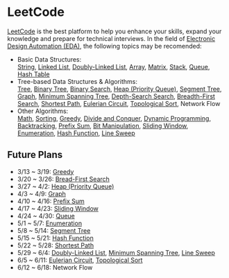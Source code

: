 # LeetCode

[LeetCode](https://leetcode.com/explore/) is the best platform to help you enhance your skills, expand your knowledge and prepare for technical interviews. In the field of [Electronic Design Automation (EDA)](https://en.wikipedia.org/wiki/Electronic_design_automation), the following topics may be recomended:  
* Basic Data Structures:  
[String](https://leetcode.com/tag/string/), 
[Linked List](https://leetcode.com/tag/linked-list/), 
[Doubly-Linked List](https://leetcode.com/tag/doubly-linked-list/), 
[Array](https://leetcode.com/tag/array/), 
[Matrix](https://leetcode.com/tag/matrix/), 
[Stack](https://leetcode.com/tag/stack/), 
[Queue](https://leetcode.com/tag/queue/), 
[Hash Table](https://leetcode.com/tag/hash-table/)
* Tree-based Data Structures & Algorithms:  
[Tree](https://leetcode.com/tag/tree/), 
[Binary Tree](https://leetcode.com/tag/binary-tree/), 
[Binary Search](https://leetcode.com/tag/binary-search/), 
[Heap (Priority Queue)](https://leetcode.com/tag/heap-priority-queue/), 
[Segment Tree](https://leetcode.com/tag/segment-tree/), 
[Graph](https://leetcode.com/tag/graph/), 
[Minimum Spanning Tree](https://leetcode.com/tag/minimum-spanning-tree/), 
[Depth-Search Search](https://leetcode.com/tag/depth-first-search/), 
[Breadth-First Search](https://leetcode.com/tag/breadth-first-search/), 
[Shortest Path](https://leetcode.com/tag/shortest-path/), 
[Eulerian Circuit](https://leetcode.com/tag/eulerian-circuit/), 
[Topological Sort](https://leetcode.com/tag/topological-sort/), 
Network Flow
* Other Algorithms:  
[Math](https://leetcode.com/tag/math/), 
[Sorting](https://leetcode.com/tag/sorting/), 
[Greedy](https://leetcode.com/tag/greedy/), 
[Divide and Conquer](https://leetcode.com/tag/divide-and-conquer/), 
[Dynamic Programming](https://leetcode.com/tag/dynamic-programming/), 
[Backtracking](https://leetcode.com/tag/backtracking/), 
[Prefix Sum](https://leetcode.com/tag/prefix-sum/), 
[Bit Manipulation](https://leetcode.com/tag/bit-manipulation/), 
[Sliding Window](https://leetcode.com/tag/sliding-window/), 
[Enumeration](https://leetcode.com/tag/enumeration/), 
[Hash Function](https://leetcode.com/tag/hash-function/), 
[Line Sweep](https://leetcode.com/tag/line-sweep/)

## Future Plans
* 3/13 ~ 3/19: [Greedy](https://leetcode.com/tag/greedy/)
* 3/20 ~ 3/26: [Bread-First Search](https://leetcode.com/tag/breadth-first-search/)
* 3/27 ~ 4/2: [Heap (Priority Queue)](https://leetcode.com/tag/heap-priority-queue/)
* 4/3 ~ 4/9: [Graph](https://leetcode.com/tag/graph/)
* 4/10 ~ 4/16: [Prefix Sum](https://leetcode.com/tag/prefix-sum/)
* 4/17 ~ 4/23: [Sliding Window](https://leetcode.com/tag/sliding-window/)
* 4/24 ~ 4/30: [Queue](https://leetcode.com/tag/queue/)
* 5/1 ~ 5/7: [Enumeration](https://leetcode.com/tag/enumeration/)
* 5/8 ~ 5/14: [Segment Tree](https://leetcode.com/tag/segment-tree/)
* 5/15 ~ 5/21: [Hash Function](https://leetcode.com/tag/hash-function/)
* 5/22 ~ 5/28: [Shortest Path](https://leetcode.com/tag/shortest-path/)
* 5/29 ~ 6/4: [Doubly-Linked List](https://leetcode.com/tag/doubly-linked-list/), [Minimum Spanning Tree](https://leetcode.com/tag/minimum-spanning-tree/), [Line Sweep](https://leetcode.com/tag/line-sweep/)
* 6/5 ~ 6/11: [Eulerian Circuit](https://leetcode.com/tag/eulerian-circuit/), [Topological Sort](https://leetcode.com/tag/topological-sort/)
* 6/12 ~ 6/18: Network Flow

